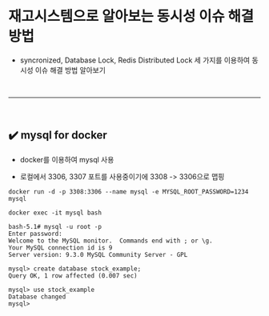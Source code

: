 # 재고시스템으로 알아보는 동시성 이슈 해결방법
- syncronized, Database Lock, Redis Distributed Lock 세 가지를 이용하여 동시성 이슈 해결 방법 알아보기
<br>
<hr>
<br>

## ✔️ mysql for docker
- docker를 이용하여 mysql 사용

- 로컬에서 3306, 3307 포트를 사용중이기에 3308 -> 3306으로 맵핑
```
docker run -d -p 3308:3306 --name mysql -e MYSQL_ROOT_PASSWORD=1234 mysql

docker exec -it mysql bash

bash-5.1# mysql -u root -p
Enter password:
Welcome to the MySQL monitor.  Commands end with ; or \g.
Your MySQL connection id is 9
Server version: 9.3.0 MySQL Community Server - GPL

mysql> create database stock_example;
Query OK, 1 row affected (0.007 sec)

mysql> use stock_example
Database changed
mysql>
```
